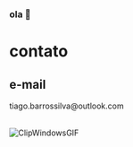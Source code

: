 ### ola 👋
<h1>contato</h1>
<h2>e-mail</h2>tiago.barrossilva@outlook.com</br></br>

![ClipWindowsGIF](https://user-images.githubusercontent.com/97137396/208310787-d01c3db9-52d9-46dc-8842-b68fd6ec5214.gif)
